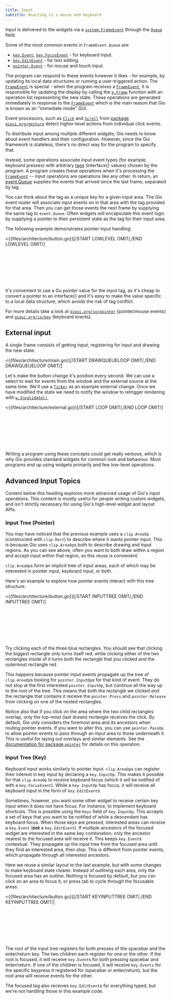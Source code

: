 ```yaml
---
title: Input
subtitle: Reacting to a mouse and keyboard
---
```


Input is delivered to the widgets via a [`system.FrameEvent`](https://gioui.org/io/system#FrameEvent) through the [`Queue`](https://gioui.org/io/system#FrameEvent.Queue) field.

Some of the most common events in `FrameEvent.Queue` are:

* [`key.Event`](https://gioui.org/io/key#Event), [`key.FocusEvent`](https://gioui.org/io/key#FocusEvent) - for keyboard input.
* [`key.EditEvent`](https://gioui.org/io/key#EditEvent) - for text editing.
* [`pointer.Event`](https://gioui.org/io/pointer#Event) - for mouse and touch input.

The program can respond to these events however it likes - for example, by updating its local data structures or running a user-triggered action. The [`FrameEvent`](https://gioui.org/io/system#FrameEvent) is special - when the program receives a [`FrameEvent`](https://gioui.org/io/system#FrameEvent), it is responsible for updating the display by calling the [`e.Frame`](https://gioui.org/io/system#FrameEvent.Frame) function with an operation list representing the new state. These operations are generated immediately in response to the [`FrameEvent`](https://gioui.org/io/system#FrameEvent) which is the main reason that Gio is known as an "immediate mode" GUI.

Event-processors, such as [`Click`](https://gioui.org/gesture#Click) and [`Scroll`](https://gioui.org/gesture#Scroll) from [package `gioui.org/gesture`](https://gioui.org/gesture) detect higher-level actions from individual click events.

To distribute input among multiple different widgets, Gio needs to know about event handlers and their configuration. However, since the Gio framework is stateless, there's no direct way for the program to specify that.

Instead, some operations associate input event types (for example, keyboard presses) with arbitrary [tags](https://gioui.org/io/event#Tag) (interface{} values) chosen by the program. A program creates these operations when it's processing the [`FrameEvent`](https://gioui.org/io/system#FrameEvent) -- input operations are operations like any other. In return, an [event.Queue](https://gioui.org/io/event#Queue) supplies the events that arrived since the last frame, separated by tag.

You can think about the tag as a unique key for a given input area. The Gio event router will associate input events on in that area with the tag provided for that area. Then you can get those events the next frame by supplying the same tag to `event.Queue`. Often widgets will encapsulate this event logic by supplying a pointer to their persistent state as the tag for their input area.

The following example demonstrates pointer input handling:

<{{files/architecture/button.go}}[/START LOWLEVEL OMIT/,/END LOWLEVEL OMIT/]

<pre style="min-height: 100px" data-run="wasm" data-pkg="architecture" data-args="button-low" data-size="200x100"></pre>

It's convenient to use a Go pointer value for the input tag, as it's cheap to convert a pointer to an interface{} and it's easy to make the value specific to a local data structure, which avoids the risk of tag conflict.

For more details take a look at [`gioui.org/io/pointer`](https://gioui.org/io/pointer) (pointer/mouse events) and [`gioui.org/io/key`](https://gioui.org/io/key) (keyboard events).

## External input

A single frame consists of getting input, registering for input and drawing the new state:

<{{files/architecture/main.go}}[/START DRAWQUEUELOOP OMIT/,/END DRAWQUEUELOOP OMIT/]

Let's make the button change it's position every second. We can use a select to wait for events from the window and the external source at the same time. We'll use a [`Ticker`](https://golang.org/pkg/time#Ticker) as an example external change. Once we have modified the state we need to notify the window to retrigger rendering with [`w.Invalidate()`](https://gioui.org/app#Window.Invalidate).

<{{files/architecture/external.go}}[/START LOOP OMIT/,/END LOOP OMIT/]

<pre style="min-height: 100px" data-run="wasm" data-pkg="architecture" data-args="external-changes" data-size="200x100"></pre>

Writing a program using these concepts could get really verbose, which is why Gio provides standard widgets for common look and behaviour. Most programs end up using widgets primarily and few low-level operations.

## Advanced Input Topics

Content below this heading explores more advanced usage of Gio's input operations. This content is mostly useful for people writing custom widgets, and isn't strictly necessary for using Gio's high-level widget and layout APIs.

### Input Tree (Pointer)

You may have noticed that the previous example uses a `clip.AreaOp` (constructed with `clip.Rect`) to describe where it wants pointer input. This is because Gio uses `clip.AreaOp`s both to describe drawing and input regions. As you can see above, often you want to both draw within a region and accept input within that region, so this reuse is convenient.

`clip.AreaOp`s form an implicit tree of input areas, each of which may be interested in pointer input, keyboard input, or both.

Here's an example to explore how pointer events interact with this tree structure.

<{{files/architecture/button.go}}[/START INPUTTREE OMIT/,/END INPUTTREE OMIT/]

<pre style="min-height: 100px" data-run="wasm" data-pkg="architecture" data-args="input-tree" data-size="200x200"></pre>

Try clicking each of the three blue rectangles. You should see that clicking the biggest rectangle only turns itself red, while clicking either of the two rectangles inside of it turns both the rectangle that you clicked _and_ the outermost rectangle red.

This happens because pointer input events propagate up the tree of `clip.AreaOp`s looking for `pointer.InputOp`s for that kind of event. They do not stop at the first interested `pointer.InputOp`, but continue all the way up to the root of the tree. This means that both the rectangle we clicked _and_ the rectangle that contains it receive the `pointer.Press` and `pointer.Release` from clicking on one of the nested rectangles.

Notice also that if you click on the area where the two child rectangles overlap, only the top-most (last drawn) rectangle receives the click. By default, Gio only considers the foremost area and its ancestors when routing pointer events. If you want to alter this, you can use `pointer.PassOp` to allow pointer events to pass through an input area to those underneath it. This is useful for laying out overlays and similar elements. See the [documentation for package `pointer`](https://pkg.go.dev/gioui.org/io/pointer#hdr-Pass_through) for details on this operation.

### Input Tree (Key)

Keyboard input works similarly to pointer input. `clip.AreaOp`s can register their interest in key input by declaring a `key.InputOp`. This makes it possible for that `clip.AreaOp` to receive keyboard focus (which it will be notified of with a `key.FocusEvent`). While a `key.InputOp` has focus, it will receive all keyboard input in the form of `key.EditEvent`s.

Sometimes, however, you want some other widget to receive certain key input when it does not have focus. For instance, to implement keyboard shortcuts. This is possible using the `Keys` field of `key.InputOp`. This accepts a set of keys that you want to be notified of while a descendant has keyboard focus. When those keys are pressed, interested areas can receive a `key.Event` (**not** a `key.EditEvent`). If multiple ancestors of the focused widget are interested in the same key combination, only the ancestor nearest to the focused area will receive it. This keeps `key.Event`s contextual. They propagate up the input tree from the focused area until they find an interested area, then stop. This is different from pointer events, which propagate through all interested ancestors.

Here we reuse a similar layout to the last example, but with some changes to make keyboard state clearer. Instead of outlining each area, only the focused area has an outline. Nothing is focused by default, but you can click on an area to focus it, or press tab to cycle through the focusable areas.

<{{files/architecture/button.go}}[/START KEYINPUTTREE OMIT/,/END KEYINPUTTREE OMIT/]

<pre style="min-height: 100px" data-run="wasm" data-pkg="architecture" data-args="key-input-tree" data-size="200x200"></pre>

The root of the input tree registers for both presses of the spacebar and the enter/return key. The two children each register for one or the other. If the root is focused, it will receive `key.Event`s for both pressing spacebar and enter/return. If one of the children is focused, it will receive `key.Events` for the specific keypress it registered for (spacebar or enter/return), but the root area will receive events for the other.

The focused tag also receives `key.EditEvent`s for everything typed, but we're not handling those in this example code.
